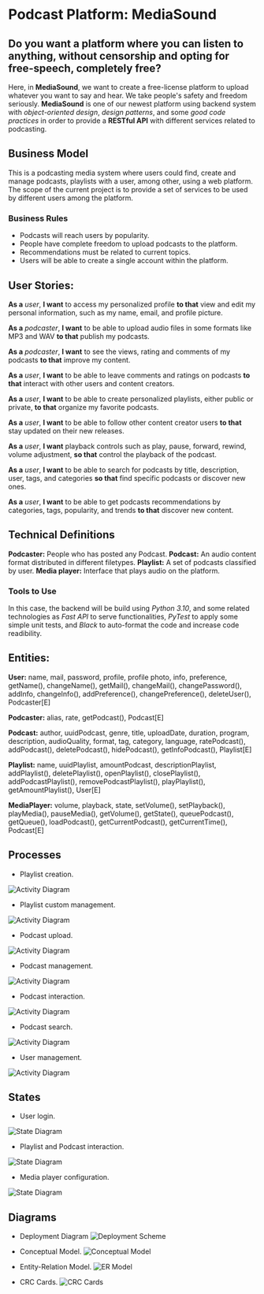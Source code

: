 # Podcast Platform: MediaSound

## Do you want a platform where you can listen to anything, without censorship and opting for free-speech, completely free?

Here, in __MediaSound__, we want to create a free-license platform to upload whatever you want to say and hear. We take people's safety and freedom seriously. __MediaSound__ is one of our newest platform using backend system with _object-oriented design_, _design patterns_, and some _good code practices_ in order to provide a __RESTful API__ with different services related to podcasting.


## Business Model

This is a podcasting media system where users could find, create and manage podcasts, playlists with a user, among other, using a web platform. The scope of the current project is to provide a set of services to be used by different users among the platform.


### Business Rules
  
- Podcasts will reach users by popularity.
- People have complete freedom to upload podcasts to the platform.
- Recommendations must be related to current topics.
- Users will be able to create a single account within the platform.


## User Stories:

__As a__ _user_, __I want__ to access my personalized profile __to that__ view and edit my personal information, such as my name, email, and profile picture.

__As a__ _podcaster_, __I want__ to be able to upload audio files in some formats like MP3 and WAV __to that__ publish my podcasts.

__As a__ _podcaster_, __I want__ to see the views, rating and comments of my podcasts __to that__ improve my content.

__As a__ _user_, __I want__ to be able to leave comments and ratings on podcasts __to that__ interact with other users and content creators.

__As a__ _user_, __I want__ to be able to create personalized playlists, either public or private, __to that__ organize my favorite podcasts.

__As a__ _user_, __I want__ to be able to follow other content creator users __to that__ stay updated on their new releases.

__As a__ _user_, __I want__ playback controls such as play, pause, forward, rewind, volume adjustment, __so that__ control the playback of the podcast.

__As a__ _user_, __I want__ to be able to search for podcasts by title, description, user, tags, and categories __so that__ find specific podcasts or discover new ones.

__As a__ _user_, __I want__ to be able to get podcasts recommendations by categories, tags, popularity, and trends __to that__ discover new content.


## Technical Definitions

__Podcaster:__ People who has posted any Podcast.
__Podcast:__ An audio content format distributed in different filetypes.
__Playlist:__ A set of podcasts classified by user.
__Media player:__ Interface that plays audio on the platform.


### Tools to Use

In this case, the backend will be build using _Python 3.10_, and some related technologies as _Fast API_ to serve functionalities, _PyTest_ to apply some simple unit tests, and _Black_ to auto-format the code and increase code readibility.


## Entities:

__User:__ name, mail, password, profile, profile photo, info, preference, getName(), changeName(), getMail(), changeMail(), changePassword(), addInfo, changeInfo(), addPreference(), changePreference(), deleteUser(), Podcaster[E]

__Podcaster:__ alias, rate, getPodcast(), Podcast[E]

__Podcast:__ author, uuidPodcast, genre, title, uploadDate, duration, program, description, audioQuality, format, tag, category, language, ratePodcast(), addPodcast(), deletePodcast(), hidePodcast(), getInfoPodcast(), Playlist[E]

__Playlist:__ name, uuidPlaylist, amountPodcast, descriptionPlaylist, addPlaylist(), deletePlaylist(), openPlaylist(), closePlaylist(), addPodcastPlaylist(), removePodcastPlaylist(), playPlaylist(), getAmountPlaylist(), User[E]

__MediaPlayer:__ volume, playback, state, setVolume(), setPlayback(), playMedia(), pauseMedia(), getVolume(), getState(), queuePodcast(), getQueue(), loadPodcast(), getCurrentPodcast(), getCurrentTime(), Podcast[E]


## Processes 

- Playlist creation.

![Activity Diagram](src/codes/images/ActDiagram_CreatePlaylist.png)
  
- Playlist custom management.

![Activity Diagram](src/codes/images/ActDiagram_CustomPlaylist.png)

- Podcast upload.

![Activity Diagram](src/codes/images/ActDiagram_PodcastUpload.png)

- Podcast management.

![Activity Diagram](src/codes/images/ActDiagram_ViewingPodcastMetrics.png)
  
- Podcast interaction.

![Activity Diagram](src/codes/images/ActDiagram_PodcastInteraction.png)

- Podcast search.

![Activity Diagram](src/codes/images/ActDiagram_PodcastSearch.png)
  
- User management.

![Activity Diagram](src/codes/images/ActDiagram_AccessProfile.png)

## States

- User login.

![State Diagram](src/codes/images/StateDiagram_Login.png)

- Playlist and Podcast interaction.

![State Diagram](src/codes/images/StateDiagram_PodcastToPlaylist.png)

- Media player configuration.

![State Diagram](src/codes/images/StateDiagram_PlayPodcast.png)


## Diagrams

- Deployment Diagram
![Deployment Scheme](src/codes/images/DeployDiagram_MediaSound.png)



- Conceptual Model.
![Conceptual Model](src/codes/images/ConceptualDiagram_MediaSound.svg)



- Entity-Relation Model.
![ER Model](src/codes/images/ERDiagram_Mediasound.svg)



- CRC Cards.
![CRC Cards](src/codes/images/CRCCards_MediaSound.svg)

